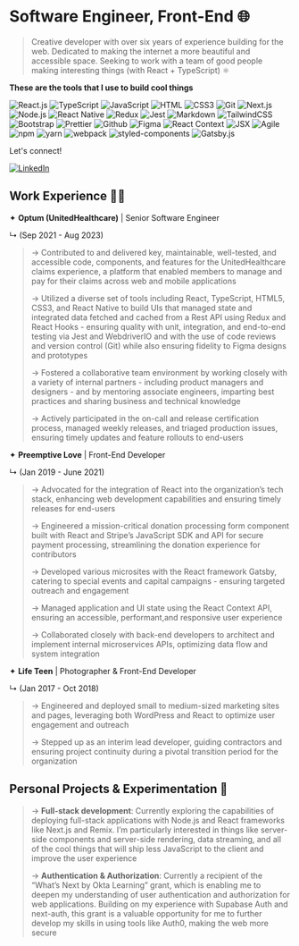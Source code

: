 # Software Engineer, Front-End 🌐

> Creative developer with over six years of experience building for the web. Dedicated to making the internet a more beautiful and accessible space. Seeking to work with a team of good people making interesting things (with React + TypeScript) ⚛️

**These are the tools that I use to build cool things**

![React.js](https://img.shields.io/badge/React.js-0081CB?style=flat-square&logo=react&logoColor=61DAFB)
![TypeScript](https://img.shields.io/badge/TypeScript-007ACC?style=flat-square&logo=typescript&logoColor=white)
![JavaScript](https://img.shields.io/badge/JavaScript-F7DF1E?style=flat-square&logo=javascript&logoColor=black)
![HTML](https://img.shields.io/badge/HTML5-E34F26?style=flat-square&logo=html5&logoColor=white)
![CSS3](https://img.shields.io/badge/CSS3-1572B6?style=flat-square&logo=css3&logoColor=white)
![Git](https://img.shields.io/badge/Git-F05032?style=flat-square&logo=git&logoColor=white)
![Next.js](https://img.shields.io/badge/Next.js-000000?style=flat-square&logo=next.js&logoColor=white)
![Node.js](https://img.shields.io/badge/Node.js-43853D?style=flat-square&logo=node.js&logoColor=white)
![React Native](https://img.shields.io/badge/React_Native-0081CB?style=flat-square&logo=react&logoColor=61DAFB)
![Redux](https://img.shields.io/badge/Redux-593D88?style=flat-square&logo=redux&logoColor=white)
![Jest](https://img.shields.io/badge/Jest-C21325?style=flat-square&logo=jest&logoColor=white)
![Markdown](https://img.shields.io/badge/Markdown-000000?style=flat-square&logo=markdown&logoColor=white)
![TailwindCSS](https://img.shields.io/badge/Tailwind_CSS-38B2AC?style=flat-square&logo=tailwind-css&logoColor=white)
![Bootstrap](https://img.shields.io/badge/Bootstrap-563D7C?style=flat-square&logo=bootstrap&logoColor=white)
![Prettier](https://img.shields.io/badge/Prettier-F7B93E?style=flat-square&logo=prettier&logoColor=white)
![Github](https://img.shields.io/badge/Github-181717?style=flat-square&logo=github&logoColor=white)
![Figma](https://img.shields.io/badge/Figma-F24E1E?style=flat-square&logo=figma&logoColor=white)
![React Context](https://img.shields.io/badge/React_Context-0081CB?style=flat-square&logo=react&logoColor=61DAFB)
![JSX](https://img.shields.io/badge/JSX-0081CB?style=flat-square&logo=react&logoColor=61DAFB)
![Agile](https://img.shields.io/badge/Agile-0095D5?style=flat-square&logo=jira-software&logoColor=white)
![npm](https://img.shields.io/badge/npm-CB3837?style=flat-square&logo=npm&logoColor=white)
![yarn](https://img.shields.io/badge/yarn-2C8EBB?style=flat-square&logo=yarn&logoColor=white)
![webpack](https://img.shields.io/badge/webpack-8DD6F9?style=flat-square&logo=webpack&logoColor=black)
![styled-components](https://img.shields.io/badge/styled_components-DB7093?style=flat-square&logo=styled-components&logoColor=white)
![Gatsby.js](https://img.shields.io/badge/Gatsby.js-663399?style=flat-square&logo=gatsby&logoColor=white)

Let's connect!

[![LinkedIn](https://img.shields.io/badge/LinkedIn-0077B5?style=flat-square&logo=linkedin&logoColor=white)](https://www.linkedin.com/in/joesanchezjr)

## Work Experience 👨‍💻

✦ **Optum (UnitedHealthcare)** | Senior Software Engineer 

↳ (Sep 2021 - Aug 2023)
> → Contributed to and delivered key, maintainable, well-tested, and accessible code, components, and features for the UnitedHealthcare claims experience, a platform that enabled members to manage and pay for their claims across web and mobile applications
>
> → Utilized a diverse set of tools including React, TypeScript, HTML5, CSS3, and React Native to build UIs that managed state and integrated data fetched and cached from a Rest API using Redux and React Hooks - ensuring quality with unit, integration, and end-to-end testing via Jest and WebdriverIO and with the use of code reviews and version control (Git) while also ensuring fidelity to Figma designs and prototypes
>
> → Fostered a collaborative team environment by working closely with a variety of internal partners - including product managers and designers - and by mentoring associate engineers, imparting best practices and sharing business and technical knowledge
>
> → Actively participated in the on-call and release certification process, managed weekly releases, and triaged production issues, ensuring timely updates and feature rollouts to end-users

✦ **Preemptive Love** | Front-End Developer 

↳ (Jan 2019 - June 2021)
> → Advocated for the integration of React into the organization’s tech stack, enhancing web development capabilities and ensuring timely releases for end-users
>
> → Engineered a mission-critical donation processing form component built with React and Stripe’s JavaScript SDK and API for secure payment processing, streamlining the donation experience for contributors
>
> → Developed various microsites with the React framework Gatsby, catering to special events and capital campaigns - ensuring targeted outreach and engagement
>
> → Managed application and UI state using the React Context API, ensuring an accessible, performant,and responsive user experience
>
> → Collaborated closely with back-end developers to architect and implement internal microservices APIs, optimizing data flow and system integration

✦ **Life Teen** | Photographer & Front-End Developer

↳  (Jan 2017 - Oct 2018)
> → Engineered and deployed small to medium-sized marketing sites and pages, leveraging both WordPress and React to optimize user engagement and outreach
>
> → Stepped up as an interim lead developer, guiding contractors and ensuring project continuity during a pivotal transition period for the organization

## Personal Projects & Experimentation 🧪
> → **Full-stack development**: Currently exploring the capabilities of deploying full-stack applications with Node.js and
React frameworks like Next.js and Remix. I’m particularly interested in things like server-side components and server-side rendering, data streaming, and all of the cool things that will ship less JavaScript to the client and improve the user experience
>
> → **Authentication & Authorization**: Currently a recipient of the “What’s Next by Okta Learning” grant, which is enabling me to deepen my understanding of user authentication and authorization for web applications. Building on my experience with Supabase Auth and next-auth, this grant is a valuable opportunity for me to further develop my skills in using tools like Auth0, making the web more secure
